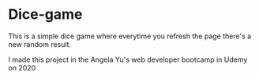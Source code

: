 # Dice-game
This is a simple dice game where everytime you refresh the page there's a new random result. 

I made this project in the Angela Yu's web developer bootcamp in Udemy on 2020